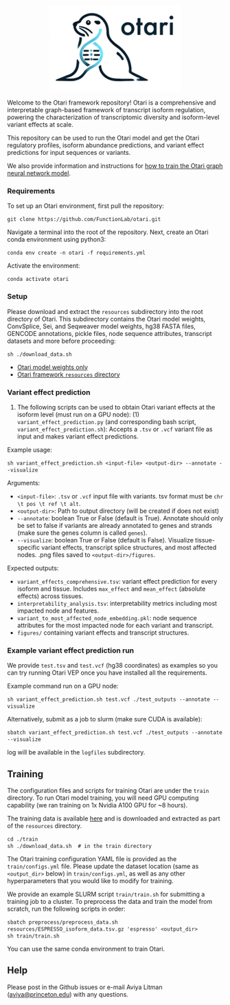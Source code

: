 <p align="center">
  <img height="200" src="images/logo.png">
</p>


Welcome to the Otari framework repository! Otari is a comprehensive and interpretable graph-based framework of transcript isoform regulation, powering the characterization of transcriptomic diversity and isoform-level variant effects at scale.

This repository can be used to run the Otari model and get the Otari regulatory profiles, isoform abundance predictions, and variant effect predictions for input sequences or variants.

We also provide information and instructions for [how to train the Otari graph neural network model](#training). 

### Requirements

To set up an Otari environment, first pull the repository:
```
git clone https://github.com/FunctionLab/otari.git
```

Navigate a terminal into the root of the repository. Next, create an Otari conda environment using python3: 
```
conda env create -n otari -f requirements.yml
```

Activate the environment:
```
conda activate otari
```

### Setup

Please download and extract the `resources` subdirectory into the root directory of Otari. This subdirectory contains the Otari model weights, ConvSplice, Sei, and Seqweaver model weights, hg38 FASTA files, GENCODE annotations, pickle files, node sequence attributes, transcript datasets and more before proceeding:

```
sh ./download_data.sh
```

- [Otari model weights only](https://doi.org/10.5281/zenodo.16432269)
- [Otari framework `resources` directory](https://doi.org/10.5281/zenodo.4906961)


### Variant effect prediction

1. The following scripts can be used to obtain Otari variant effects at the isoform level (must run on a GPU node):
(1) `variant_effect_prediction.py` (and corresponding bash script, `variant_effect_prediction.sh`): Accepts a `.tsv` or `.vcf` variant file as input and makes variant effect predictions.

Example usage:
```
sh variant_effect_prediction.sh <input-file> <output-dir> --annotate --visualize
```

Arguments:
- `<input-file>`: `.tsv` or `.vcf` input file with variants. tsv format must be `chr \t pos \t ref \t alt`.
- `<output-dir>`: Path to output directory (will be created if does not exist)
- `--annotate`: boolean True or False (default is True). Annotate should only be set to false if variants are already annotated to genes and strands (make sure the genes column is called `genes`).
- `--visualize`: boolean True or False (default is False). Visualize tissue-specific variant effects, transcript splice structures, and most affected nodes. .png files saved to `<output-dir>/figures`. 

Expected outputs:
-  `variant_effects_comprehensive.tsv`: variant effect prediction for every isoform and tissue. Includes `max_effect` and `mean_effect` (absolute effects) across tissues. 
- `interpretability_analysis.tsv`: interpretability metrics including most impacted node and features.
- `variant_to_most_affected_node_embedding.pkl`: node sequence attributes for the most impacted node for each variant and transcript.
- `figures/` containing variant effects and transcript structures.

### Example variant effect prediction run

We provide `test.tsv` and `test.vcf` (hg38 coordinates) as examples so you can try running Otari VEP once you have installed all the requirements. 

Example command run on a GPU node:
```
sh variant_effect_prediction.sh test.vcf ./test_outputs --annotate --visualize
```

Alternatively, submit as a job to slurm (make sure CUDA is available):
```
sbatch variant_effect_prediction.sh test.vcf ./test_outputs --annotate --visualize
```
log will be available in the `logfiles` subdirectory.

## Training

The configuration files and scripts for training Otari are under the `train` directory. To run Otari model training, you will need GPU computing capability (we ran training on 1x Nvidia A100 GPU for ~8 hours). 

The training data is available [here](https://doi.org/10.5281/zenodo.4907037) and is downloaded and extracted as part of the `resources` directory. 

```
cd ./train
sh ./download_data.sh  # in the train directory
```

The Otari training configuration YAML file is provided as the `train/configs.yml` file. Please update the dataset location (same as `<output_dir>` below) in `train/configs.yml`, as well as any other hyperparameters that you would like to modify for training.

We provide an example SLURM script `train/train.sh` for submitting a training job to a cluster. To preprocess the data and train the model from scratch, run the following scripts in order:
```
sbatch preprocess/preprocess_data.sh resources/ESPRESSO_isoform_data.tsv.gz 'espresso' <output_dir>
sh train/train.sh
```

You can use the same conda environment to train Otari.

## Help 
Please post in the Github issues or e-mail Aviya Litman (aviya@princeton.edu) with any questions. 

